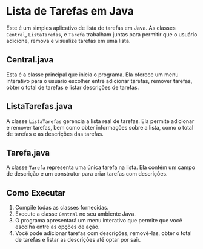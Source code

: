 # Lista de Tarefas em Java

Este é um simples aplicativo de lista de tarefas em Java. As classes `Central`, `ListaTarefas`, e `Tarefa` trabalham juntas para permitir que o usuário adicione, remova e visualize tarefas em uma lista.

## Central.java

Esta é a classe principal que inicia o programa. Ela oferece um menu interativo para o usuário escolher entre adicionar tarefas, remover tarefas, obter o total de tarefas e listar descrições de tarefas.

## ListaTarefas.java

A classe `ListaTarefas` gerencia a lista real de tarefas. Ela permite adicionar e remover tarefas, bem como obter informações sobre a lista, como o total de tarefas e as descrições das tarefas.

## Tarefa.java

A classe `Tarefa` representa uma única tarefa na lista. Ela contém um campo de descrição e um construtor para criar tarefas com descrições.

## Como Executar

1. Compile todas as classes fornecidas.
2. Execute a classe `Central` no seu ambiente Java.
3. O programa apresentará um menu interativo que permite que você escolha entre as opções de ação.
4. Você pode adicionar tarefas com descrições, removê-las, obter o total de tarefas e listar as descrições até optar por sair.
